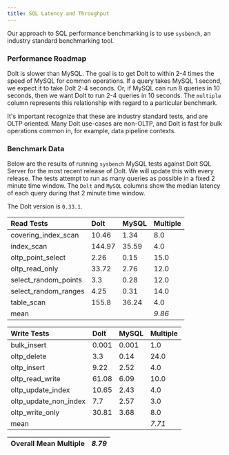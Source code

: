 ```yaml
---
title: SQL Latency and Throughput
---
```


Our approach to SQL performance benchmarking is to use `sysbench`, an
industry standard benchmarking tool.

### Performance Roadmap

Dolt is slower than MySQL. The goal is to get Dolt to within 2-4 times
the speed of MySQL for common operations. If a query takes MySQL 1
second, we expect it to take Dolt 2-4 seconds. Or, if MySQL can run 8
queries in 10 seconds, then we want Dolt to run 2-4 queries in 10
seconds. The `multiple` column represents this relationship with
regard to a particular benchmark.

It's important recognize that these are industry standard tests, and
are OLTP oriented. Many Dolt use-cases are non-OLTP, and Dolt is fast
for bulk operations common in, for example, data pipeline contexts.

### Benchmark Data

Below are the results of running `sysbench` MySQL tests against Dolt
SQL Server for the most recent release of Dolt. We will update this
with every release. The tests attempt to run as many queries as
possible in a fixed 2 minute time window. The `Dolt` and `MySQL`
columns show the median latency of each query during that 2 minute
time window.

The Dolt version is `0.33.1`.

| Read Tests | Dolt | MySQL | Multiple |
| :--- | :--- | :--- | :--- |
| covering\_index\_scan | 10.46 | 1.34 | 8.0 |
| index\_scan | 144.97 | 35.59 | 4.0 |
| oltp\_point\_select | 2.26 | 0.15 | 15.0 |
| oltp\_read\_only | 33.72 | 2.76 | 12.0 |
| select\_random\_points | 3.3 | 0.28 | 12.0 |
| select\_random\_ranges | 4.25 | 0.31 | 14.0 |
| table\_scan | 155.8 | 36.24 | 4.0 |
| mean |  |  | _9.86_ |

| Write Tests | Dolt | MySQL | Multiple |
| :--- | :--- | :--- | :--- |
| bulk\_insert | 0.001 | 0.001 | 1.0 |
| oltp\_delete | 3.3 | 0.14 | 24.0 |
| oltp\_insert | 9.22 | 2.52 | 4.0 |
| oltp\_read\_write | 61.08 | 6.09 | 10.0 |
| oltp\_update\_index | 10.65 | 2.43 | 4.0 |
| oltp\_update\_non\_index | 7.7 | 2.57 | 3.0 |
| oltp\_write\_only | 30.81 | 3.68 | 8.0 |
| mean |  |  | _7.71_ |

| Overall Mean Multiple | _8.79_ |
| :--- | :--- |
<br/>
